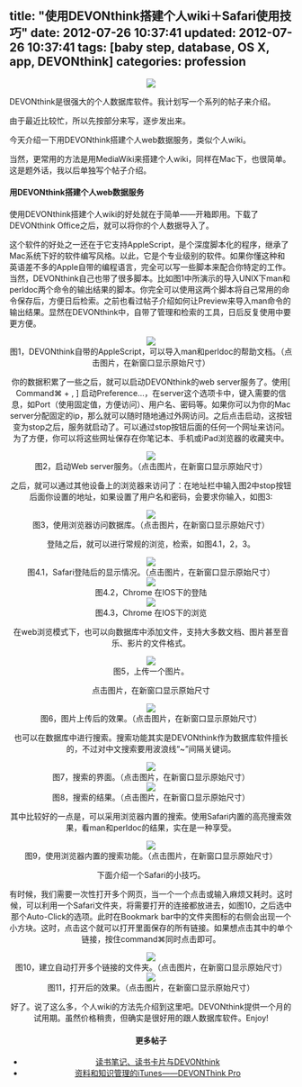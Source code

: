 title: "使用DEVONthink搭建个人wiki＋Safari使用技巧"
date: 2012-07-26 10:37:41
updated: 2012-07-26 10:37:41
tags: [baby step, database, OS X, app, DEVONthink]
categories: profession
---

<div align=center>
<img src="http://daweih.github.io/images/devonthink1.jpg">
</div>

DEVONthink是很强大的个人数据库软件。我计划写一个系列的帖子来介绍。

由于最近比较忙，所以先按部分来写，逐步发出来。

今天介绍一下用DEVONthink搭建个人web数据服务，类似个人wiki。

当然，更常用的方法是用MediaWiki来搭建个人wiki，同样在Mac下，也很简单。这是题外话，我以后单独写个帖子介绍。

#### 用DEVONthink搭建个人web数据服务

使用DEVONthink搭建个人wiki的好处就在于简单——开箱即用。下载了DEVONthink Office之后，就可以将你的个人数据导入了。

这个软件的好处之一还在于它支持AppleScript，是个深度脚本化的程序，继承了Mac系统下好的软件编写风格。以此，它是个专业级别的软件。如果你懂这种和英语差不多的Apple自带的编程语言，完全可以写一些脚本来配合你特定的工作。当然，DEVONthink自己也带了很多脚本。比如图1中所演示的导入UNIX下man和perldoc两个命令的输出结果的脚本。你完全可以使用这两个脚本将自己常用的命令保存后，方便日后检索。之前也看过帖子介绍如何让Preview来导入man命令的输出结果。显然在DEVONthink中，自带了管理和检索的工具，日后反复使用中要更方便。
<div align=center>
<img src="http://daweih.github.io/images/devonthink2.jpg">
</div><center>图1，DEVONthink自带的AppleScript，可以导入man和perldoc的帮助文档。（点击图片，在新窗口显示原始尺寸）

<br>

你的数据积累了一些之后，就可以启动DEVONthink的web server服务了。使用[ Command⌘ + , ] 启动Preference...，在server这个选项卡中，键入需要的信息，如Port（使用固定值，方便访问）、用户名、密码等。如果你可以为你的Mac server分配固定的ip，那么就可以随时随地通过外网访问。之后点击启动，这按钮变为stop之后，服务就启动了。可以通过stop按钮后面的任何一个网址来访问。为了方便，你可以将这些网址保存在你笔记本、手机或iPad浏览器的收藏夹中。

<div align=center>
<img src="http://daweih.github.io/images/devonthink3.jpg">
</div><center>图2，启动Web server服务。（点击图片，在新窗口显示原始尺寸）

<br>


之后，就可以通过其他设备上的浏览器来访问了：在地址栏中输入图2中stop按钮后面你设置的地址，如果设置了用户名和密码，会要求你输入，如图3:

<div align=center>
<img src="http://daweih.github.io/images/devonthink4.jpg">
</div><center>图3，使用浏览器访问数据库。（点击图片，在新窗口显示原始尺寸）

<br>



登陆之后，就可以进行常规的浏览，检索，如图4.1，2，3。

<div align=center>
<img src="http://daweih.github.io/images/devonthink5.jpg">
</div><center>图4.1，Safari登陆后的显示情况。（点击图片，在新窗口显示原始尺寸）

<br>

<div align=center>
<img src="http://daweih.github.io/images/devonthink6.jpg">
</div><center>图4.2，Chrome 在IOS下的登陆
<br>

<div align=center>
<img src="http://daweih.github.io/images/devonthink7.jpg">
</div><center>图4.3，Chrome 在IOS下的浏览

<br>

在web浏览模式下，也可以向数据库中添加文件，支持大多数文档、图片甚至音乐、影片的文件格式。

<div align=center>
<img src="http://daweih.github.io/images/devonthink8.jpg">
</div><center>图5，上传一个图片。

<br>

点击图片，在新窗口显示原始尺寸

<div align=center>
<img src="http://daweih.github.io/images/devonthink9.jpg">
</div><center>图6，图片上传后的效果。（点击图片，在新窗口显示原始尺寸）

<br>

也可以在数据库中进行搜索。搜索功能其实是DEVONthink作为数据库软件擅长的，不过对中文搜索要用波浪线“~”间隔关键词。

<div align=center>
<img src="http://daweih.github.io/images/devonthink10.jpg">
</div><center>图7，搜索的界面。（点击图片，在新窗口显示原始尺寸）

<br>

<div align=center>
<img src="http://daweih.github.io/images/devonthink11.jpg">
</div><center>图8，搜索的结果。（点击图片，在新窗口显示原始尺寸）

<br>

其中比较好的一点是，可以采用浏览器内置的搜索。使用Safari内置的高亮搜索效果，看man和perldoc的结果，实在是一种享受。

<div align=center>
<img src="http://daweih.github.io/images/devonthink12.jpg">
</div><center>图9，使用浏览器内置的搜索功能。（点击图片，在新窗口显示原始尺寸）

<br>

下面介绍一个Safari的小技巧。

有时候，我们需要一次性打开多个网页，当一个一个点击或输入麻烦又耗时。这时候，可以利用一个Safari文件夹，将需要打开的连接都放进去，如图10，之后选中那个Auto-Click的选项。此时在Bookmark bar中的文件夹图标的右侧会出现一个小方块。这时，点击这个就可以打开里面保存的所有链接。如果想点击其中的单个链接，按住command⌘同时点击即可。

<div align=center>
<img src="http://daweih.github.io/images/devonthink13.jpg">
</div><center>图10，建立自动打开多个链接的文件夹。（点击图片，在新窗口显示原始尺寸）

<br>


<div align=center>
<img src="http://daweih.github.io/images/devonthink14.jpg">
</div><center>图11，打开后的效果。（点击图片，在新窗口显示原始尺寸）

<br>

好了。说了这么多，个人wiki的方法先介绍到这里吧。DEVONthink提供一个月的试用期。虽然价格稍贵，但确实是很好用的跟人数据库软件。Enjoy!


#### 更多帖子
- [读书笔记、读书卡片与DEVONthink](http://kangjian.net/blog/1260/)
- [资料和知识管理的iTunes——DEVONThink Pro](http://www.wendayuan.com/?p=2254)